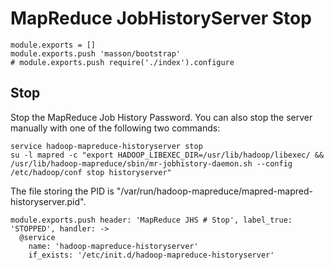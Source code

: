 
# MapReduce JobHistoryServer Stop

    module.exports = []
    module.exports.push 'masson/bootstrap'
    # module.exports.push require('./index').configure

## Stop

Stop the MapReduce Job History Password. You can also stop the server manually
with one of the following two commands:

```
service hadoop-mapreduce-historyserver stop
su -l mapred -c "export HADOOP_LIBEXEC_DIR=/usr/lib/hadoop/libexec/ && /usr/lib/hadoop-mapreduce/sbin/mr-jobhistory-daemon.sh --config /etc/hadoop/conf stop historyserver"
```

The file storing the PID is "/var/run/hadoop-mapreduce/mapred-mapred-historyserver.pid".

    module.exports.push header: 'MapReduce JHS # Stop', label_true: 'STOPPED', handler: ->
      @service
        name: 'hadoop-mapreduce-historyserver'
        if_exists: '/etc/init.d/hadoop-mapreduce-historyserver'
